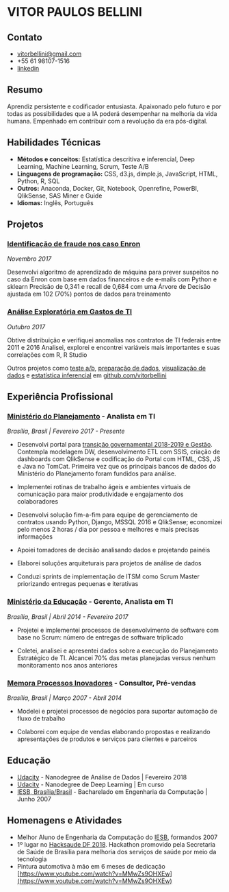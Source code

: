 
# VITOR PAULOS BELLINI

## Contato

* vitorbellini@gmail.com
* +55 61 98107-1516
* [linkedin](linkedin.com/in/vitorbellini/)

## Resumo

Aprendiz persistente e codificador entusiasta. Apaixonado pelo futuro e por todas as possibilidades que a IA poderá desempenhar na melhoria da vida humana. Empenhado em contribuir com a revolução da era pós-digital.

## Habilidades Técnicas

* **Métodos e conceitos:** Estatística descritiva e inferencial, Deep Learning, Machine Learning, Scrum, Teste A/B
* **Linguagens de programação:** CSS, d3.js, dimple.js, JavaScript, HTML, Python, R, SQL
* **Outros:** Anaconda, Docker, Git, Notebook, Openrefine, PowerBI, QlikSense, SAS Miner e Guide
* **Idiomas:** Inglês, Português

## Projetos

### [Identificação de fraude nos caso Enron](https://github.com/vitorbellini/dand/tree/master/P5)

*Novembro 2017*

Desenvolvi algoritmo de aprendizado de máquina para prever suspeitos no caso da Enron com base em dados financeiros e de e-mails com Python e sklearn
Precisão de 0,341 e recall de 0,684 com uma Árvore de Decisão ajustada em 102 (70%) pontos de dados para treinamento

### [Análise Exploratória em Gastos de TI](https://github.com/vitorbellini/dand/tree/master/P4)

*Outubro 2017*

Obtive distribuição e verifiquei anomalias nos contratos de TI federais entre 2011 e 2016
Analisei, explorei e encontrei variáveis mais importantes e suas correlações com R, R Studio

Outros projetos como [teste a/b](https://github.com/vitorbellini/dand/blob/master/P7), [preparação de dados](https://github.com/vitorbellini/dand/tree/master/P3), [visualização de dados](https://github.com/vitorbellini/dand/tree/master/P6) e [estatística inferencial](https://github.com/vitorbellini/dand/tree/master/P1) em [github.com/vitorbellini](github.com/vitorbellini)

## Experiência Profissional

### [Ministério do Planejamento](http://www.economia.gov.br/) - Analista em TI

*Brasília, Brasil | Fevereiro 2017 - Presente*

* Desenvolvi portal para [transição governamental 2018-2019 e Gestão](https://paineldegestao.economia.gov.br). Contempla modelagem DW, desenvolvimento ETL com SSIS, criação de dashboards com QlikSense e codificação do Portal com HTML, CSS, JS e Java no TomCat. Primeira vez que os principais bancos de dados do Ministério do Planejamento foram fundidos para análise.

* Implementei rotinas de trabalho ágeis e ambientes virtuais de comunicação para maior produtividade e engajamento dos colaboradores

* Desenvolvi solução fim-a-fim para equipe de gerenciamento de contratos usando Python, Django, MSSQL 2016 e QlikSense; economizei pelo menos 2 horas / dia por pessoa e melhores e mais precisas informações

* Apoiei tomadores de decisão analisando dados e projetando painéis

* Elaborei soluções arquiteturais para projetos de análise de dados

* Conduzi sprints de implementação de ITSM como Scrum Master priorizando entregas pequenas e iterativas

### [Ministério da Educação](https://mec.gov.br/) - Gerente, Analista em TI

*Brasília, Brasil | Abril 2014 - Fevereiro 2017*

* Projetei e implementei processos de desenvolvimento de software com base no Scrum: número de entregas de software triplicado

* Coletei, analisei e apresentei dados sobre a execução do Planejamento Estratégico de TI. Alcancei 70% das metas planejadas versus nenhum monitoramento nos anos anteriores

### [Memora Processos Inovadores](http://www.memora.com.br/) - Consultor, Pré-vendas

*Brasília, Brasil | Março 2007 - Abril 2014*

* Modelei e projetei processos de negócios para suportar automação de fluxo de trabalho

* Colaborei com equipe de vendas elaborando propostas e realizando apresentações de produtos e serviços para clientes e parceiros

## Educação

* [Udacity](https://www.udacity.com/) - Nanodegree de Análise de Dados | Fevereiro 2018
* [Udacity](https://www.udacity.com/) - Nanodegree de Deep Learning | Em curso
* [IESB, Brasília/Brasil](http://www.iesb.br/) - Bacharelado em Engenharia da Computação | Junho 2007

## Homenagens e Atividades

* Melhor Aluno de Engenharia da Computação do [IESB](http://www.iesb.br/), formandos 2007
* 1º lugar no [Hacksaude DF 2018](https://www.facebook.com/hacksaudedf/). Hackathon promovido pela Secretaria de Saúde de Brasília para melhoria dos serviços de saúde por meio da tecnologia
* Pintura automotiva à mão em 6 meses de dedicação [https://www.youtube.com/watch?v=MMwZs9OHXEw](https://www.youtube.com/watch?v=MMwZs9OHXEw)
